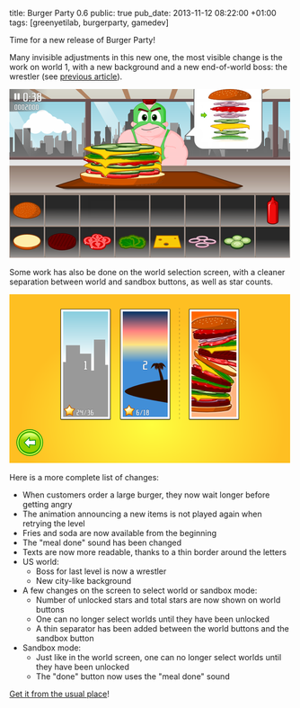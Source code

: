 title: Burger Party 0.6
public: true
pub_date: 2013-11-12 08:22:00 +01:00
tags: [greenyetilab, burgerparty, gamedev]


Time for a new release of Burger Party!

Many invisible adjustments in this new one, the most visible change is the work
on world 1, with a new background and a new end-of-world boss: the wrestler (see
[previous article][wrestler]).

[![Wrestler](/projects/burgerparty/0.6/thumb-scrolling-burger.png)](/projects/burgerparty/0.6/scrolling-burger.png)

Some work has also be done on the world selection screen, with a cleaner
separation between world and sandbox buttons, as well as star counts.

[![World Selector](/projects/burgerparty/0.6/thumb-world-selector.png)](/projects/burgerparty/0.6/world-selector.png)

Here is a more complete list of changes:

- When customers order a large burger, they now wait longer before getting angry
- The animation announcing a new items is not played again when retrying the
  level
- Fries and soda are now available from the beginning
- The "meal done" sound has been changed
- Texts are now more readable, thanks to a thin border around the letters
- US world:
    - Boss for last level is now a wrestler
    - New city-like background
- A few changes on the screen to select world or sandbox mode:
    - Number of unlocked stars and total stars are now shown on world buttons
    - One can no longer select worlds until they have been unlocked
    - A thin separator has been added between the world buttons and the sandbox
      button
- Sandbox mode:
    - Just like in the world screen, one can no longer select worlds until they
      have been unlocked
    - The "done" button now uses the "meal done" sound

[Get it from the usual place](/projects/burgerparty/)!

[wrestler]: ../wrestler-v2/
